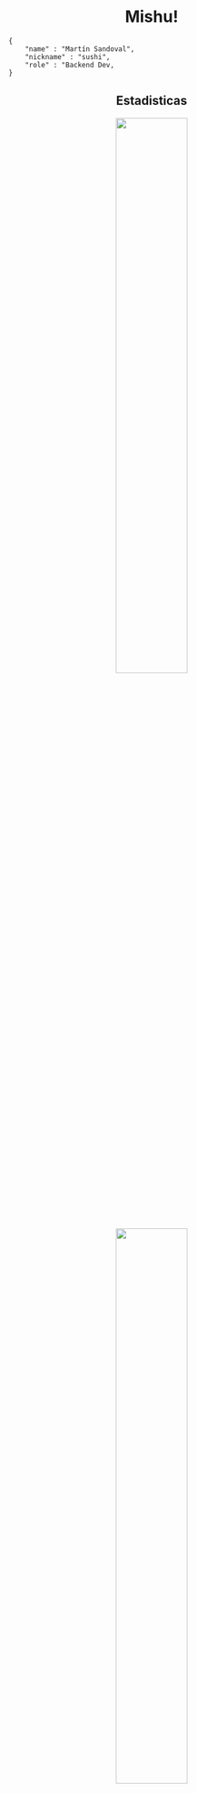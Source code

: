<h1 align = "center"> Mishu! </h1>

```
{
    "name" : "Martín Sandoval",
    "nickname" : "sushi",
    "role" : "Backend Dev, 
}

```
<h2 align = "center"> Estadisticas</h2>
<p align = "center">
<img height="50%" width="auto" src = "https://github-readme-stats.vercel.app/api?username=Tiramisush1&theme=dracula&show_icons=true&hide_border=false&count_private=true">
<img height="50%" width="auto" src = "https://github-readme-stats.vercel.app/api/top-langs/?username=Tiramisush1&theme=vue-dark&show_icons=true&hide_border=false&layout=compact">
</p>

<h2 align = "center">Skills</h2>

<p align = "center">
<a href ="#"><img alt="Bash" src="https://img.shields.io/badge/Bash-121011.svg?logo=gnu-bash&logoColor=white"></a>
<a><img alt="JavaScript" src="https://img.shields.io/badge/JavaScript-F7DF1E.svg?logo=javascript&logoColor=black"></a>
<a><img alt="Python" src="https://img.shields.io/badge/Python-14354C.svg?logo=python&logoColor=white"></a>
<a><img alt="CSS" src="https://img.shields.io/badge/CSS-1572B6.svg?logo=css3&logoColor=white"></a>
</p>

<h2 align = "center">Frameworks and Libreries</h2>

<p align = "center">
<a href="#"><img alt="React" src="https://img.shields.io/badge/React-61DAFB.svg?logo=react&logoColor=black"></a>
<a href="#"><img alt="Bootstrap" src="https://img.shields.io/badge/Bootstrap-7952B3.svg?logo=bootstrap&logoColor=white"></a>

</p>

<h2 align = "center">Software</h2>
<a href="#"><img alt="Apache" src="https://img.shields.io/badge/Apache-D22128.svg?logo=apache&logoColor=white"></a>
<a href="#"><img alt="Debian" src="https://img.shields.io/badge/Debian-A81D33.svg?logo=debian&logoColor=white"></a>
<a href="#"><img alt="Ubuntu" src="https://img.shields.io/badge/Ubuntu-E95420.svg?logo=ubuntu&logoColor=white"></a>
<a href="#"><img alt="Visual Studio Code" src="https://img.shields.io/badge/Visual%20Studio%20Code-0078d7.svg?logo=visual-studio-code&logoColor=white"></a>
<a href="#"><img alt="OBS Studio" src="https://img.shields.io/badge/-OBS-302E31?logo=obs-studio&logoColor=white"></a>
<a href="#"><img alt="Git" src="https://img.shields.io/badge/Git-F05033.svg?logo=git&logoColor=white"></a>

